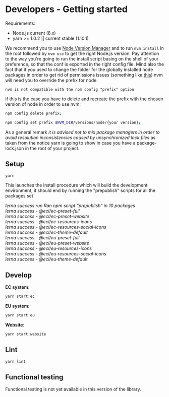 # Developers - Getting started

Requirements:

- Node.js current (8.x)
- yarn >= 1.0.2 || current stable (1.10.1)

We recommend you to use [Node Version Manager](https://github.com/creationix/nvm) and to run `nvm install` in the root followed by `nvm use` to get the right Node.js version.
Pay attention to the way you're going to run the install script basing on the shell of your preference, so that the conf is exported in the right config file.
Mind also the fact that if you used to change the folder for the globally installed node packages in order to get rid of permissions issues (something like [this](https://github.com/sindresorhus/guides/blob/master/npm-global-without-sudo.md)) nvm will need you to override the prefix for node:

```
nvm is not compatible with the npm config "prefix" option
```

If this is the case you have to delete and recreate the prefix with the chosen version of node in order to use nvm:

```bash
npm config delete prefix;
```

```bash
npm config set prefix $NVM_DIR/versions/node/{your version};
```

As a general remark _it is advised not to mix package managers in order to avoid resolution inconsistencies caused by unsynchronized lock files_ as taken from the notice yarn is going to show in case you have a package-lock.json in the root of your project.

## Setup

```bash
yarn
```

This launches the install procedure which will build the development environment, it should end by running the "prepublish" scripts for all the packages set

_lerna success run Ran npm script "prepublish" in 10 packages_  
_lerna success - @ecl/ec-preset-full_  
_lerna success - @ecl/ec-preset-website_  
_lerna success - @ecl/ec-resources-icons_  
_lerna success - @ecl/ec-resources-social-icons_  
_lerna success - @ecl/ec-theme-default_  
_lerna success - @ecl/eu-preset-full_  
_lerna success - @ecl/eu-preset-website_  
_lerna success - @ecl/eu-resources-icons_  
_lerna success - @ecl/eu-resources-social-icons_  
_lerna success - @ecl/eu-theme-default_

## Develop

**EC system:**

```bash
yarn start:ec
```

**EU system:**

```bash
yarn start:eu
```

**Website:**

```bash
yarn start:website
```

## Lint

```bash
yarn lint
```

## Functional testing

Functional testing is not yet available in this version of the library.
